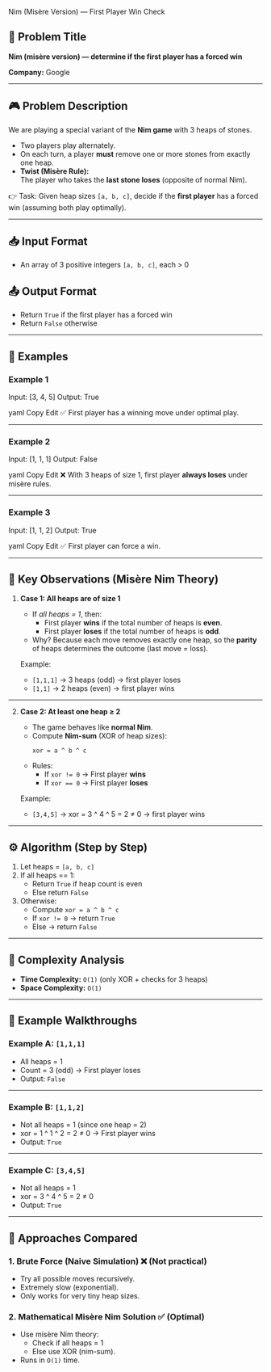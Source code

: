 Nim (Misère Version) — First Player Win Check  

## 📌 Problem Title
**Nim (misère version) — determine if the first player has a forced win**  

**Company:** Google  

---

## 🎮 Problem Description
We are playing a special variant of the **Nim game** with 3 heaps of stones.  

- Two players play alternately.  
- On each turn, a player **must** remove one or more stones from exactly one heap.  
- **Twist (Misère Rule):**  
  The player who takes the **last stone loses** (opposite of normal Nim).  

👉 Task: Given heap sizes `[a, b, c]`, decide if the **first player** has a forced win (assuming both play optimally).  

---

## 📥 Input Format
- An array of 3 positive integers `[a, b, c]`, each > 0  

## 📤 Output Format
- Return `True` if the first player has a forced win  
- Return `False` otherwise  

---

## 🧩 Examples

### Example 1
Input: [3, 4, 5]
Output: True

yaml
Copy
Edit
✅ First player has a winning move under optimal play.  

---

### Example 2
Input: [1, 1, 1]
Output: False

yaml
Copy
Edit
❌ With 3 heaps of size 1, first player **always loses** under misère rules.  

---

### Example 3
Input: [1, 1, 2]
Output: True

yaml
Copy
Edit
✅ First player can force a win.  

---

## 🔑 Key Observations (Misère Nim Theory)

1. **Case 1: All heaps are of size 1**  
   - If *all heaps = 1*, then:  
     - First player **wins** if the total number of heaps is **even**.  
     - First player **loses** if the total number of heaps is **odd**.  
   - Why? Because each move removes exactly one heap, so the **parity** of heaps determines the outcome (last move = loss).

   Example:  
   - `[1,1,1]` → 3 heaps (odd) → first player loses  
   - `[1,1]` → 2 heaps (even) → first player wins  

---

2. **Case 2: At least one heap ≥ 2**  
   - The game behaves like **normal Nim**.  
   - Compute **Nim-sum** (XOR of heap sizes):  
     ```
     xor = a ^ b ^ c
     ```
   - Rules:  
     - If `xor != 0` → First player **wins**  
     - If `xor == 0` → First player **loses**  

   Example:  
   - `[3,4,5]` → xor = 3 ^ 4 ^ 5 = 2 ≠ 0 → first player wins  

---

## ⚙️ Algorithm (Step by Step)

1. Let heaps = `[a, b, c]`  
2. If all heaps == 1:  
   - Return `True` if heap count is even  
   - Else return `False`  
3. Otherwise:  
   - Compute `xor = a ^ b ^ c`  
   - If `xor != 0` → return `True`  
   - Else → return `False`  

---

## 🧮 Complexity Analysis
- **Time Complexity:** `O(1)` (only XOR + checks for 3 heaps)  
- **Space Complexity:** `O(1)`  

---

## 📝 Example Walkthroughs

### Example A: `[1,1,1]`
- All heaps = 1  
- Count = 3 (odd) → First player loses  
- Output: `False`  

---

### Example B: `[1,1,2]`
- Not all heaps = 1 (since one heap = 2)  
- xor = 1 ^ 1 ^ 2 = 2 ≠ 0 → First player wins  
- Output: `True`  

---

### Example C: `[3,4,5]`
- Not all heaps = 1  
- xor = 3 ^ 4 ^ 5 = 2 ≠ 0  
- Output: `True`  

---

## 🚀 Approaches Compared

### 1. **Brute Force (Naive Simulation)** ❌ (Not practical)
- Try all possible moves recursively.  
- Extremely slow (exponential).  
- Only works for very tiny heap sizes.  

### 2. **Mathematical Misère Nim Solution** ✅ (Optimal)
- Use misère Nim theory:  
  - Check if all heaps = 1  
  - Else use XOR (nim-sum).  
- Runs in `O(1)` time.  
